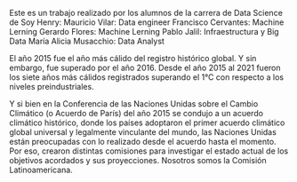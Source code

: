 
Este es un trabajo realizado por los alumnos de la carrera de Data Science de Soy Henry: 
Mauricio Vilar: Data engineer 
Francisco Cervantes: Machine Lerning
Gerardo Flores: Machine Lerning
Pablo Jalil: Infraestructura y Big Data
María Alicia Musacchio: Data Analyst

El año 2015 fue el año más cálido del registro histórico global. Y sin embargo, fue superado por el año 2016. Desde el año 2015 al 2021 fueron los siete años más cálidos registrados superando el 1°C con respecto a los niveles preindustriales.

Y si bien en la Conferencia de las Naciones Unidas sobre el Cambio Climático (o Acuerdo de París) del año 2015 se condujo a un acuerdo climático histórico, donde los países adoptaron el primer acuerdo climático global universal y legalmente vinculante del mundo, las Naciones Unidas están preocupadas con lo realizado desde el acuerdo hasta el momento. 
Por eso, crearon distintas comisiones para investigar el estado actual de los objetivos acordados y sus proyecciones.
Nosotros somos la Comisión Latinoamericana. 
